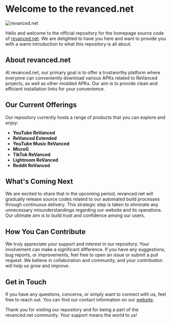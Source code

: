 # Welcome to the revanced.net

![revanced.net](https://revanced.net/assets/img/android-chrome-192x192.png)



Hello and welcome to the official repository for the homepage source code of [revanced.net](https://www.revanced.net). We are delighted to have you here and want to provide you with a warm introduction to what this repository is all about.

## About revanced.net

At revanced.net, our primary goal is to offer a trustworthy platform where everyone can conveniently download various APKs related to ReVanced projects, as well as other modded APKs. Our aim is to provide clean and efficient installation links for your convenience.

## Our Current Offerings

Our repository currently hosts a range of products that you can explore and enjoy:

- **YouTube ReVanced**
- **ReVanced Extended**
- **YouTube Music ReVanced**
- **MicroG**
- **TikTok ReVanced**
- **Lightroom ReVanced**
- **Reddit ReVanced**

## What's Coming Next

We are excited to share that in the upcoming period, revanced.net will gradually release source codes related to our automated build processes through continuous delivery. This strategic step is taken to eliminate any unnecessary misunderstandings regarding our website and its operations. Our ultimate aim is to build trust and confidence among our users.

## How You Can Contribute

We truly appreciate your support and interest in our repository. Your involvement can make a significant difference. If you have any suggestions, bug reports, or improvements, feel free to open an issue or submit a pull request. We believe in collaboration and community, and your contribution will help us grow and improve.

## Get in Touch

If you have any questions, concerns, or simply want to connect with us, feel free to reach out. You can find our contact information on our [website](https://www.revanced.net/contact).

Thank you for visiting our repository and for being a part of the revanced.net community. Your support means the world to us!